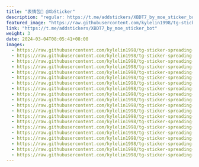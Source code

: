 ```yaml
---
title: "表情包💫 @XbSticker"
description: "regular: https://t.me/addstickers/XBDT7_by_moe_sticker_bot"
featured_image: "https://raw.githubusercontent.com/kylelin1998/tg-sticker-spreading-worldwide-images/main/img/90cbe337-7ba1-48f9-8578-ce2035155d1f.jpg"
link: "https://t.me/addstickers/XBDT7_by_moe_sticker_bot"
weight: 3
date: 2024-03-04T08:05:41+08:00
images:
  - https://raw.githubusercontent.com/kylelin1998/tg-sticker-spreading-worldwide-images/main/img/90cbe337-7ba1-48f9-8578-ce2035155d1f.jpg
  - https://raw.githubusercontent.com/kylelin1998/tg-sticker-spreading-worldwide-images/main/img/658ac049-99d6-4fa9-93aa-6ab3541cf4e5.jpg
  - https://raw.githubusercontent.com/kylelin1998/tg-sticker-spreading-worldwide-images/main/img/6677c136-158a-43ba-bb4e-c1769b55100a.jpg
  - https://raw.githubusercontent.com/kylelin1998/tg-sticker-spreading-worldwide-images/main/img/262a16f2-294e-4ca1-96df-92a1f1d1750b.jpg
  - https://raw.githubusercontent.com/kylelin1998/tg-sticker-spreading-worldwide-images/main/img/d9a21c4f-ec35-4189-b697-4126ac1b0172.jpg
  - https://raw.githubusercontent.com/kylelin1998/tg-sticker-spreading-worldwide-images/main/img/f2219989-e0f6-4aef-930d-5a4bf843df24.jpg
  - https://raw.githubusercontent.com/kylelin1998/tg-sticker-spreading-worldwide-images/main/img/ade046ca-87bd-43b2-965a-8c9bcbf5d029.jpg
  - https://raw.githubusercontent.com/kylelin1998/tg-sticker-spreading-worldwide-images/main/img/ae4881c0-01ce-48ba-a4c9-dc72ab5ee258.jpg
  - https://raw.githubusercontent.com/kylelin1998/tg-sticker-spreading-worldwide-images/main/img/569e45ec-f4aa-4d6e-858f-d69053a02347.jpg
  - https://raw.githubusercontent.com/kylelin1998/tg-sticker-spreading-worldwide-images/main/img/127df0bd-cb45-46ec-926e-9bb4c5abfa34.jpg
  - https://raw.githubusercontent.com/kylelin1998/tg-sticker-spreading-worldwide-images/main/img/a89259cb-81d4-445b-8b4f-fa484da188b0.jpg
  - https://raw.githubusercontent.com/kylelin1998/tg-sticker-spreading-worldwide-images/main/img/ebf1cd7d-7a37-4cb4-9b3d-1eaf059c57b4.jpg
  - https://raw.githubusercontent.com/kylelin1998/tg-sticker-spreading-worldwide-images/main/img/870e6fa6-216f-4e36-9cd4-947564c81e02.jpg
  - https://raw.githubusercontent.com/kylelin1998/tg-sticker-spreading-worldwide-images/main/img/d97d941e-9ec1-44fa-9e94-9e66e924e8ff.jpg
  - https://raw.githubusercontent.com/kylelin1998/tg-sticker-spreading-worldwide-images/main/img/6c4b61a4-a754-4f06-b5c1-b11c37bc3c7d.jpg
  - https://raw.githubusercontent.com/kylelin1998/tg-sticker-spreading-worldwide-images/main/img/3b84c7c0-473c-4734-81cd-7ce0ad0a01cc.jpg
  - https://raw.githubusercontent.com/kylelin1998/tg-sticker-spreading-worldwide-images/main/img/52ec2851-3268-4fbd-9526-159db38135c4.jpg
  - https://raw.githubusercontent.com/kylelin1998/tg-sticker-spreading-worldwide-images/main/img/68d669f3-b6d3-435c-9787-d9676c570405.jpg
  - https://raw.githubusercontent.com/kylelin1998/tg-sticker-spreading-worldwide-images/main/img/e597f69c-8631-47e7-9441-caa573b71cc0.jpg
  - https://raw.githubusercontent.com/kylelin1998/tg-sticker-spreading-worldwide-images/main/img/f1a1a697-5b9d-4602-9d4f-b6f63747f052.jpg
---
```

